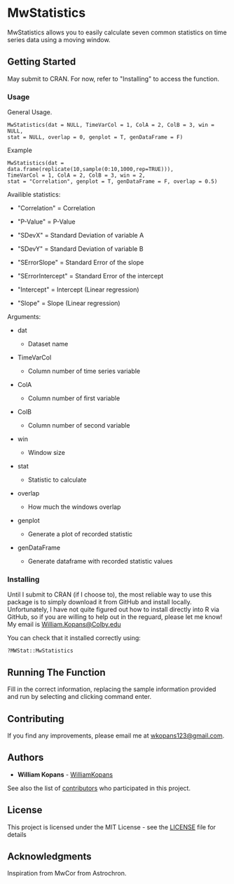 # MwStatistics

MwStatistics allows you to easily calculate seven common statistics on time series data using a moving window.

## Getting Started

May submit to CRAN. For now, refer to "Installing" to access the function.

### Usage

General Usage.
```
MwStatistics(dat = NULL, TimeVarCol = 1, ColA = 2, ColB = 3, win = NULL,
stat = NULL, overlap = 0, genplot = T, genDataFrame = F)
```
Example
```
MwStatistics(dat = data.frame(replicate(10,sample(0:10,1000,rep=TRUE))),
TimeVarCol = 1, ColA = 2, ColB = 3, win = 2,
stat = "Correlation", genplot = T, genDataFrame = F, overlap = 0.5)

```
Availible statistics: 
- "Correlation" = Correlation

 - "P-Value" = P-Value

 - "SDevX" = Standard Deviation of variable A

 - "SDevY" = Standard Deviation of variable B

 - "SErrorSlope" = Standard Error of the slope

 - "SErrorIntercept" = Standard Error of the intercept

 - "Intercept" = Intercept (Linear regression)

 - "Slope" = Slope (Linear regression)

Arguments:

 - dat
    - Dataset name

 - TimeVarCol
    - Column number of time series variable

 - ColA
    - Column number of first variable

 - ColB
     - Column number of second variable

 - win
     - Window size

 - stat
     - Statistic to calculate

 - overlap
     - How much the windows overlap

 - genplot
     - Generate a plot of recorded statistic

 - genDataFrame
     - Generate dataframe with recorded statistic values

 

### Installing

Until I submit to CRAN (if I choose to), the most reliable way to use this package is to simply download it from GitHub and install locally. Unfortunately, I have not quite figured out how to install directly into R via GitHub, so if you are willing to help out in the reguard, please let me know! My email is William.Kopans@Colby.edu


You can check that it installed correctly using:
```
?MWStat::MwStatistics
```

## Running The Function

Fill in the correct information, replacing the sample information provided and run by selecting and clicking command enter.


## Contributing

If you find any improvements, please email me at wkopans123@gmail.com. 


## Authors

* **William Kopans** - [WilliamKopans](https://github.com/WilliamKopans)

See also the list of [contributors](https://github.com/WilliamKopans/MwStatistics/graphs/contributors) who participated in this project.

## License

This project is licensed under the MIT License - see the [LICENSE](https://github.com/WilliamKopans/MwStat/blob/master/LICENSE) file for details

## Acknowledgments
Inspiration from MwCor from Astrochron.
